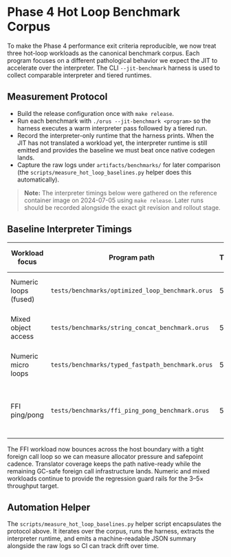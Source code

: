 # Phase 4 Hot Loop Benchmark Corpus

To make the Phase 4 performance exit criteria reproducible, we now treat three
hot-loop workloads as the canonical benchmark corpus. Each program focuses on a
different pathological behavior we expect the JIT to accelerate over the
interpreter. The CLI `--jit-benchmark` harness is used to collect comparable
interpreter and tiered runtimes.

## Measurement Protocol

* Build the release configuration once with `make release`.
* Run each benchmark with `./orus --jit-benchmark <program>` so the harness
  executes a warm interpreter pass followed by a tiered run.
* Record the interpreter-only runtime that the harness prints. When the JIT has
  not translated a workload yet, the interpreter runtime is still emitted and
  provides the baseline we must beat once native codegen lands.
* Capture the raw logs under `artifacts/benchmarks/` for later comparison (the
  `scripts/measure_hot_loop_baselines.py` helper does this automatically).

> **Note:** The interpreter timings below were gathered on the reference
> container image on 2024-07-05 using `make release`. Later runs should be
> recorded alongside the exact git revision and rollout stage.

## Baseline Interpreter Timings

| Workload focus        | Program path                                           | Trials | Interpreter runtime (ms) | Notes |
|-----------------------|--------------------------------------------------------|--------|---------------------------|-------|
| Numeric loops (fused) | `tests/benchmarks/optimized_loop_benchmark.orus`       | 5      | 4002.94                   | Exercises fused increment/compare/jump loops that now translate in the baseline tier. |
| Mixed object access   | `tests/benchmarks/string_concat_benchmark.orus`        | 5      | 239.46                    | Stresses string builder churn and boxed value traffic during repeated concatenation. |
| Numeric micro loops   | `tests/benchmarks/typed_fastpath_benchmark.orus`       | 5      | 950.36                    | Confirms typed register windows stay hot when we loop on i32 math and cache moves. |
| FFI ping/pong         | `tests/benchmarks/ffi_ping_pong_benchmark.orus`        | 5      | 2,096.45                  | Translator now lowers `OP_CALL_FOREIGN`; harness mirrors nested foreign roundtrips while dedicated FFI registry work continues. |

The FFI workload now bounces across the host boundary with a tight foreign call
loop so we can measure allocator pressure and safepoint cadence. Translator
coverage keeps the path native-ready while the remaining GC-safe foreign call
infrastructure lands. Numeric and mixed workloads continue to provide the
regression guard rails for the 3–5× throughput target.

## Automation Helper

The `scripts/measure_hot_loop_baselines.py` helper script encapsulates the
protocol above. It iterates over the corpus, runs the harness, extracts the
interpreter runtime, and emits a machine-readable JSON summary alongside the raw
logs so CI can track drift over time.
